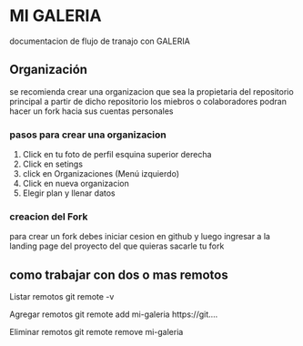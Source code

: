 # MI GALERIA
documentacion de flujo de tranajo con GALERIA

## Organización

se recomienda crear una organizacion que sea la propietaria del repositorio principal
a partir de dicho repositorio los miebros o colaboradores podran hacer un fork hacia sus cuentas personales

### pasos para crear una organizacion

1. Click en tu foto de perfil esquina superior derecha
2. Click en setings
3. click en Organizaciones (Menú izquierdo)
4. Click en nueva organizacion
5. Elegir plan y llenar datos

### creacion del Fork

para crear un fork debes iniciar cesion en github y luego ingresar a la landing page del proyecto del que
quieras sacarle tu fork

##  como trabajar con dos o mas remotos

Listar remotos
git remote -v

Agregar remotos
git remote add mi-galeria https://git....

Eliminar remotos
git remote remove mi-galeria